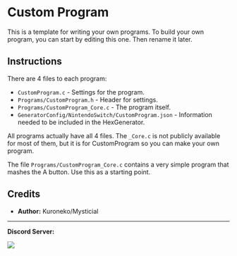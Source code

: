 # Custom Program

This is a template for writing your own programs. To build your own program, you can start by editing this one. Then rename it later.


## Instructions

There are 4 files to each program:

- `CustomProgram.c` - Settings for the program.
- `Programs/CustomProgram.h` - Header for settings.
- `Programs/CustomProgram_Core.c` - The program itself.
- `GeneratorConfig/NintendoSwitch/CustomProgram.json` - Information needed to be included in the HexGenerator.

All programs actually have all 4 files. The `_Core.c` is not publicly available for most of them, but it is for CustomProgram so you can make your own program.

The file `Programs/CustomProgram_Core.c` contains a very simple program that mashes the A button. Use this as a starting point.


## Credits

- **Author:** Kuroneko/Mysticial



<hr>

**Discord Server:** 

[<img src="https://canary.discordapp.com/api/guilds/695809740428673034/widget.png?style=banner2">](https://discord.gg/cQ4gWxN)

